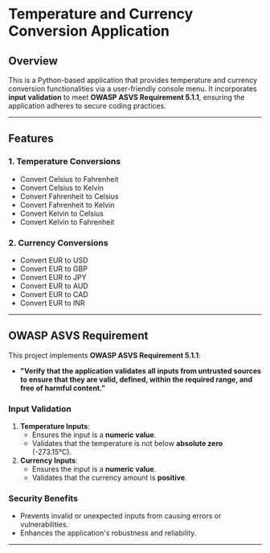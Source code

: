 # Temperature and Currency Conversion Application

## **Overview**
This is a Python-based application that provides temperature and currency conversion functionalities via a user-friendly console menu. It incorporates **input validation** to meet **OWASP ASVS Requirement 5.1.1**, ensuring the application adheres to secure coding practices.

---

## **Features**

### **1. Temperature Conversions**
- Convert Celsius to Fahrenheit
- Convert Celsius to Kelvin
- Convert Fahrenheit to Celsius
- Convert Fahrenheit to Kelvin
- Convert Kelvin to Celsius
- Convert Kelvin to Fahrenheit

### **2. Currency Conversions**
- Convert EUR to USD
- Convert EUR to GBP
- Convert EUR to JPY
- Convert EUR to AUD
- Convert EUR to CAD
- Convert EUR to INR

---

## **OWASP ASVS Requirement**
This project implements **OWASP ASVS Requirement 5.1.1**:
- **"Verify that the application validates all inputs from untrusted sources to ensure that they are valid, defined, within the required range, and free of harmful content."**

### **Input Validation**
1. **Temperature Inputs**:
   - Ensures the input is a **numeric value**.
   - Validates that the temperature is not below **absolute zero** (-273.15°C).
2. **Currency Inputs**:
   - Ensures the input is a **numeric value**.
   - Validates that the currency amount is **positive**.

### **Security Benefits**
- Prevents invalid or unexpected inputs from causing errors or vulnerabilities.
- Enhances the application's robustness and reliability.

---

